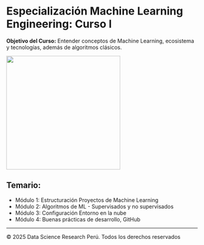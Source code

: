 # Especialización Machine Learning Engineering: Curso I
**Objetivo del Curso:** Entender conceptos de Machine Learning, ecosistema y tecnologías, además de algoritmos clásicos.

<img src="https://ci3.googleusercontent.com/mail-sig/AIorK4zt6tOa3204Znd9u8YWMhVnZGy1TWuE7fovhJFzJFvFsfBrTb4F2vc6V99oNs0LODE1jmt1Nqo" width=300>


## Temario:
- Módulo 1: Estructuración Proyectos de Machine Learning
- Módulo 2: Algoritmos de ML - Supervisados y no supervisados
- Módulo 3: Configuración Entorno en la nube
- Módulo 4: Buenas prácticas de desarrollo, GitHub


------
© 2025 Data Science Research Perú. Todos los derechos reservados